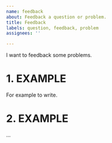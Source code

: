 ```yaml
---
name: feedback
about: Feedback a question or problem.
title: Feedback
labels: question, feedback, problem
assignees: ''

---
```


I want to feedback some problems.
# 1. EXAMPLE
For example to write.
# 2. EXAMPLE
...
